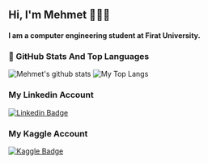 ## Hi, I'm Mehmet 👋👨‍💻
#### I am a computer engineering student at Firat University.

### 📌 GitHub Stats And Top Languages

<p float="center">
  <img  src="https://github-readme-stats.vercel.app/api?username=mehmethaliloglu&show_icons=true&count_private=true&hide=contribs,issues" alt="Mehmet's github stats" />
  <img  src="https://github-readme-stats.vercel.app/api/top-langs/?username=mehmethaliloglu&layout=compact&hide=html,css" alt="My Top Langs" />
</p>

### My Linkedin Account
[![Linkedin Badge](https://img.shields.io/badge/mehmethaliloglu-follow%20on%20linkedin-blue?style=for-the-badge&logo=linkedin)](https://www.linkedin.com/in/mehmethaliloglu/)

### My Kaggle Account
[![Kaggle Badge](https://img.shields.io/badge/mehmethaliloglu-follow%20on%20kaggle-blue?style=for-the-badge&logo=kaggle)](https://www.kaggle.com/haliloglumehmet)


<!--
**mehmethaliloglu/mehmethaliloglu** is a ✨ _special_ ✨ repository because its `README.md` (this file) appears on your GitHub profile.

Here are some ideas to get you started:

- 🔭 I’m currently working on ...
- 🌱 I’m currently learning ...
- 👯 I’m looking to collaborate on ...
- 🤔 I’m looking for help with ...
- 💬 Ask me about ...
- 📫 How to reach me: ...
- 😄 Pronouns: ...
- ⚡ Fun fact: ...
-->
